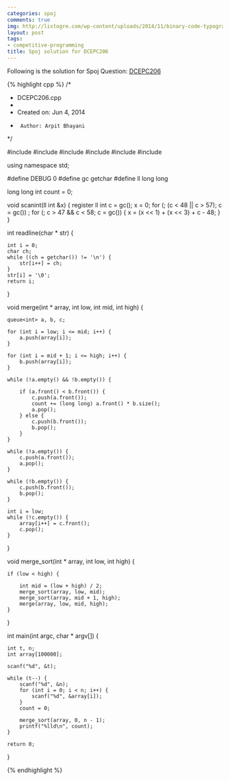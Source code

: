 ```yaml
---
categories: spoj
comments: true
img: http://listogre.com/wp-content/uploads/2014/11/binary-code-typography-hd-wallpaper-1920x1080-2619-672x372.png
layout: post
tags:
- competitive-programming
title: Spoj solution for DCEPC206
---
```


Following is the solution for Spoj Question: [DCEPC206](http://www.spoj.com/problems/DCEPC206/)

{% highlight cpp %}
/*
 * DCEPC206.cpp
 *
 *  Created on: Jun 4, 2014
 *      Author: Arpit Bhayani
 */

#include <cstdio>
#include <cstdlib>
#include <iostream>
#include <map>
#include <vector>
#include <queue>

using namespace std;

#define DEBUG 0
#define gc getchar
#define ll long long

long long int count = 0;

void scanint(ll int &x) {
	register ll int c = gc();
	x = 0;
	for (; (c < 48 || c > 57); c = gc())
		;
	for (; c > 47 && c < 58; c = gc()) {
		x = (x << 1) + (x << 3) + c - 48;
	}
}

int readline(char * str) {

	int i = 0;
	char ch;
	while ((ch = getchar()) != '\n') {
		str[i++] = ch;
	}
	str[i] = '\0';
	return i;
}

void merge(int * array, int low, int mid, int high) {

	queue<int> a, b, c;

	for (int i = low; i <= mid; i++) {
		a.push(array[i]);
	}

	for (int i = mid + 1; i <= high; i++) {
		b.push(array[i]);
	}

	while (!a.empty() && !b.empty()) {

		if (a.front() < b.front()) {
			c.push(a.front());
			count += (long long) a.front() * b.size();
			a.pop();
		} else {
			c.push(b.front());
			b.pop();
		}
	}

	while (!a.empty()) {
		c.push(a.front());
		a.pop();
	}

	while (!b.empty()) {
		c.push(b.front());
		b.pop();
	}

	int i = low;
	while (!c.empty()) {
		array[i++] = c.front();
		c.pop();
	}
}

void merge_sort(int * array, int low, int high) {

	if (low < high) {

		int mid = (low + high) / 2;
		merge_sort(array, low, mid);
		merge_sort(array, mid + 1, high);
		merge(array, low, mid, high);
	}
}

int main(int argc, char * argv[]) {

	int t, n;
	int array[100000];

	scanf("%d", &t);

	while (t--) {
		scanf("%d", &n);
		for (int i = 0; i < n; i++) {
			scanf("%d", &array[i]);
		}
		count = 0;

		merge_sort(array, 0, n - 1);
		printf("%lld\n", count);
	}

	return 0;
}

{% endhighlight %}